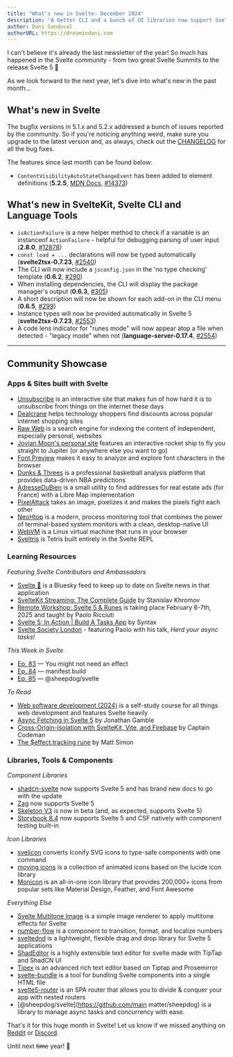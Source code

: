 ```yaml
---
title: "What's new in Svelte: December 2024"
description: 'A better CLI and a bunch of UI libraries now support Svelte 5'
author: Dani Sandoval
authorURL: https://dreamindani.com
---
```


I can't believe it's already the last newsletter of the year! So much has happened in the Svelte community - from two great Svelte Summits to the release Svelte 5 🎉

As we look forward to the next year, let's dive into what's new in the past month...

## What's new in Svelte

The bugfix versions in 5.1.x and 5.2.x addressed a bunch of issues reported by the community. So if you're noticing anything weird, make sure you upgrade to the latest version and, as always, check out the [CHANGELOG](https://github.com/sveltejs/svelte/blob/main/packages/svelte/CHANGELOG.md) for all the bug fixes.

The features since last month can be found below:

- `ContentVisibilityAutoStateChangeEvent` has been added to element definitions (**5.2.5**, [MDN Docs](https://developer.mozilla.org/en-US/docs/Web/API/ContentVisibilityAutoStateChangeEvent), [#14373](https://github.com/sveltejs/svelte/pull/14373))


## What's new in SvelteKit, Svelte CLI and Language Tools

- `isActionFailure` is a new helper method to check if a variable is an instanceof `ActionFailure` - helpful for debugging parsing of user input (**2.8.0**, [#12878](https://github.com/sveltejs/kit/pull/12878))
- `const load = ...` declarations will now be typed automatically (**svelte2tsx-0.7.23**, [#2540](https://github.com/sveltejs/language-tools/pull/2540))
- The CLI will now include a `jsconfig.json` in the 'no type checking' template (**0.6.2**, [#290](https://github.com/sveltejs/cli/pull/290))
- When installing dependencies, the CLI will display the package manager's output (**0.6.3**, [#305](https://github.com/sveltejs/cli/pull/305))
- A short description will now be shown for each add-on in the CLI menu (**0.6.5**, [#299](https://github.com/sveltejs/cli/pull/299))
- Instance types will now be provided automatically in Svelte 5 (**svelte2tsx-0.7.23**, [#2553](https://github.com/sveltejs/language-tools/pull/2553))
- A code lens indicator for "runes mode" will now appear atop a file when detected - "legacy mode" when not (**language-server-0.17.4**, [#2554](https://github.com/sveltejs/language-tools/pull/2554))

---

## Community Showcase

### Apps & Sites built with Svelte

- [Unsubscribe](https://unsubscribe.jnr.cx/) is an interactive site that makes fun of how hard it is to unsubscribe from things on the internet these days
- [Dealcrane](https://dealcrane.com/?utm_source=discord&utm_medium=social&utm_campaign=beta_promo&utm_content=svelte) helps technology shoppers find discounts across popular internet shopping sites
- [Raw Web](https://rawweb.org/) is a search engine for indexing the content of independent, especially personal, websites
- [Jovian Moon's personal site](https://github.com/StephenGunn/jovian) features an interactive rocket ship to fly you straight to Jupiter (or anywhere else you want to go)
- [Font Preview](https://github.com/songkeys/font-preview) makes it easy to analyze and explore font characters in the browser
- [Dunks & Threes](https://dunksandthrees.com/) is a professional basketball analysis platform that provides data-driven NBA predictions
- [AdresseDuBien](https://adressedubien.com/) is a small utility to find addresses for real estate ads (for France) with a Libre Map implementation
- [PixelAttack](https://jason1610.github.io/PixelAttack/) takes an image, pixelizes it and makes the pixels fight each other
- [NeoHtop](https://github.com/Abdenasser/neohtop) is a modern, process monitoring tool that combines the power of terminal-based system monitors with a clean, desktop-native UI
- [WebVM](https://github.com/leaningtech/webvm) is a Linux virtual machine that runs in your browser
- [Sveltris](https://svelte.dev/playground/8594eea15c6244908c3efad284fe2aa4?version=5.2.1) is Tetris built entirely in the Svelte REPL

### Learning Resources

_Featuring Svelte Contributors and Ambassadors_

- [Svelte 🧡](https://bsky.app/profile/paolo.ricciuti.me/feed/svelte-feed) is a Bluesky feed to keep up to date on Svelte news in that application
- [SvelteKit Streaming: The Complete Guide](https://khromov.se/sveltekit-streaming-the-complete-guide/) by Stanislav Khromov
- [Remote Workshop: Svelte 5 & Runes](https://ti.to/mainmatter/svelte-5-runes-feb-2025) is taking place February 6-7th, 2025 and taught by Paolo Ricciuti
- [Svelte 5: In Action | Build A Tasks App](https://www.youtube.com/watch?v=uSWMvDPpG0k) by Syntax
- [Svelte Society London](https://www.youtube.com/watch?v=mxM208nCvHc) - featuring Paolo with his talk, *Herd your async tasks!*


_This Week in Svelte_

- [Ep. 83](https://www.youtube.com/watch?v=1a-iKUCF5_g) — You might not need an effect
- [Ep. 84](https://www.youtube.com/watch?v=kVbQyKf4Oe4) — manifest.build
- [Ep. 85](https://www.youtube.com/watch?v=yY963ovcDQ0) — @sheepdog/svelte


_To Read_

- [Web software development (2024)](https://fitech101.aalto.fi/web-software-development/) is a self-study course for all things web development and features Svelte heavily
- [Async Fetching in Svelte 5](https://dev.to/jdgamble555/async-fetching-in-svelte-5-826) by Jonathan Gamble
- [Cross-Origin-Isolation with SvelteKit, Vite, and Firebase](https://www.captaincodeman.com/cross-origin-isolation-with-sveltekit-vite-and-firebase) by Captain Codeman
- [The $effect.tracking rune](https://www.matsimon.dev/blog/svelte-in-depth-effect-tracking) by Matt Simon


### Libraries, Tools & Components

*Component Libraries*
- [shadcn-svelte](https://next.shadcn-svelte.com/) now supports Svelte 5 and has brand new docs to go with the update
- [Zag](https://zagjs.com/overview/introduction) now supports Svelte 5
- [Skeleton V3](https://github.com/skeletonlabs/skeleton/discussions/2919) is now in beta (and, as expected, supports Svelte 5)
- [Storybook 8.4](https://www.reddit.com/r/sveltejs/comments/1gpqusy/storybook_84_release/) now supports Svelte 5 and CSF natively with component testing built-in

*Icon Libraries*
- [svelicon](https://github.com/friendofsvelte/svelicon) converts Iconify SVG icons to type-safe components with one command
- [moving icons](https://www.movingicons.dev/) is a collection of animated icons based on the lucide icon library
- [Monicon](https://github.com/oktaysenkan/monicon) is an all-in-one icon library that provides 200,000+ icons from popular sets like Material Design, Feather, and Font Awesome

*Everything Else*
- [Svelte Multitone Image](https://stephane-vanraes.github.io/svelte-multitoneimage/) is a simple image renderer to apply multitone effects for Svelte
- [number-flow](https://github.com/barvian/number-flow) is a component to transition, format, and localize numbers
- [sveltednd](https://github.com/thisuxhq/SvelteDnD) is a lightweight, flexible drag and drop library for Svelte 5 applications
- [ShadEditor](https://github.com/Tsuzat/ShadEditor) is a highly extensible text editor for svelte made with TipTap and ShadCN UI
- [Tipex](https://www.npmjs.com/package/@friendofsvelte/tipex) is an advanced rich text editor based on Tiptap and Prosemirror
- [svelte-bundle](https://github.com/uhteddy/svelte-bundle) is a tool for bundling Svelte components into a single HTML file
- [svelte5-router](https://github.com/mateothegreat/svelte5-router) is an SPA router that allows you to divide & conquer your app with nested routers
- [@sheepdog/svelte](https://github.com/main matter/sheepdog) is a library to manage async tasks and concurrency with ease.

That's it for this huge month in Svelte! Let us know if we missed anything on [Reddit](https://www.reddit.com/r/sveltejs/) or [Discord](https://discord.gg/svelte).

Until next ~~time~~ year! 👋
